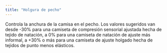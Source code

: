 ```yaml
---
title: "Holgura de pecho"
---
```


Controla la anchura de la camisa en el pecho. Los valores sugeridos van desde -30% para una camiseta de compresión sensorial ajustada hecha de tejido de natación, a 0% para una camiseta de natación de ajuste más informal, a +30% o más para una camiseta de ajuste holgado hecha de tejidos de punto menos elásticos.

